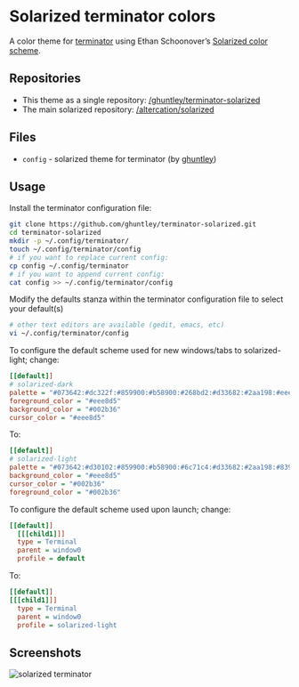 # Solarized terminator colors

A color theme for [terminator](http://www.tenshu.net/terminator/) using Ethan Schoonover’s [Solarized color scheme](http://ethanschoonover.com/solarized).

## Repositories
  * This theme as a single repository: [/ghuntley/terminator-solarized](https://github.com/ghuntley/terminator-solarized)
  * The main solarized repository: [/altercation/solarized](https://github.com/altercation/solarized)

## Files
  * `config` -  solarized theme for terminator (by [ghuntley](https://github.com/ghuntley))

## Usage
Install the terminator configuration file:

```bash
git clone https://github.com/ghuntley/terminator-solarized.git
cd terminator-solarized
mkdir -p ~/.config/terminator/
touch ~/.config/terminator/config
# if you want to replace current config:
cp config ~/.config/terminator
# if you want to append current config:
cat config >> ~/.config/terminator/config
```

Modify the defaults stanza within the terminator configuration file to select your default(s)

```bash
# other text editors are available (gedit, emacs, etc)
vi ~/.config/terminator/config
```

To configure the default scheme used for new windows/tabs to solarized-light; change:

```ini
[[default]]
# solarized-dark
palette = "#073642:#dc322f:#859900:#b58900:#268bd2:#d33682:#2aa198:#eee8d5:#002b36:#cb4b16:#586e75:#657b83:#839496:#6c71c4:#93a1a1:#fdf6e3"
foreground_color = "#eee8d5"
background_color = "#002b36"
cursor_color = "#eee8d5"
```

To:

```ini
[[default]]
# solarized-light
palette = "#073642:#d30102:#859900:#b58900:#6c71c4:#d33682:#2aa198:#839496:#586e75:#cb4b16:#859900:#b58900:#268bd2:#d33682:#2aa198:#93a1a1"
background_color = "#eee8d5"
cursor_color = "#002b36"
foreground_color = "#002b36"
```

To configure the default scheme used upon launch; change:

```ini
[[default]]
  [[[child1]]]
  type = Terminal
  parent = window0
  profile = default
```

To: 
```ini
[[default]]
[[[child1]]]
  type = Terminal
  parent = window0
  profile = solarized-light
```
## Screenshots

![solarized terminator](https://github.com/ghuntley/terminator-solarized/raw/master/screenshots/terminator-solarized.png)

